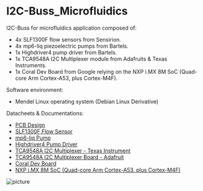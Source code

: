 # I2C-Buss_Microfluidics

I2C-Buss for microfluidics application composed of:
- 4x SLF1300F flow sensors from Sensirion.
- 4x mp6-liq piezoelectric pumps from Bartels. 
- 1x Highdriver4 pump driver from Bartels. 
- 1x TCA9548A I2C Multiplexer module from Adafruits & Texas Instruments. 
- 1x Coral Dev Board from Google relying on the NXP i.MX 8M SoC (Quad-core Arm Cortex-A53, plus Cortex-M4F).

Software environment:
- Mendel Linux operating system (Debian Linux Derivative) 

Datacheets & Documentations:
- [PCB Design](https://gallery.autodesk.com/projects/167801/microfluidic-pump-pcb-module)
- [SLF1300F Flow Sensor](https://github.com/GabStP13rr3/I2C-Buss_Microfluidics/blob/main/Datasheets-Doc/SLF1300F_Sensor.pdf)
- [mp6-liq Pump](https://github.com/GabStP13rr3/I2C-Buss_Microfluidics/blob/main/Datasheets-Doc/mp6-liq_Pumps.pdf)
- [Highdriver4 Pump Driver](https://github.com/GabStP13rr3/I2C-Buss_Microfluidics/blob/main/Datasheets-Doc/Highdriver4.pdf)
- [TCA9548A I2C Multiplexer - Texas Instrument](https://github.com/GabStP13rr3/I2C-Buss_Microfluidics/blob/main/Datasheets-Doc/TCA9548A-Multiplexer.pdf)
- [TCA9548A I2C Multiplexer Board - Adafruit](https://github.com/GabStP13rr3/I2C-Buss_Microfluidics/blob/main/Datasheets-Doc/Adafruit-TCA9548A.pdf)
- [Coral Dev Board](https://github.com/GabStP13rr3/I2C-Buss_Microfluidics/blob/main/Datasheets-Doc/Adafruit-TCA9548A.pdf)
- [NXP i.MX 8M SoC (Quad-core Arm Cortex-A53, plus Cortex-M4F)](https://www.nxp.com/products/processors-and-microcontrollers/arm-processors/i-mx-applications-processors/i-mx-8-processors/i-mx-8m-family-armcortex-a53-cortex-m4-audio-voice-video:i.MX8M?tab=Documentation_Tab)

![picture]() 

